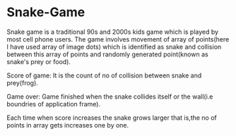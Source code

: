 # Snake-Game

Snake game is a traditional 90s and 2000s kids game which is played by most cell phone users.
The game involves movement of array of points(here I have used array of image dots) which is identified as snake and collision between 
this array of points and randomly generated point(known as snake's prey or food).

Score of game: It is the count of no of collision between snake and prey(frog).

Game over: Game finished when the snake collides itself or the wall(i.e boundries of application frame).

Each time when score increases the snake grows larger that is,the no of points in array gets increases one by one.


 
